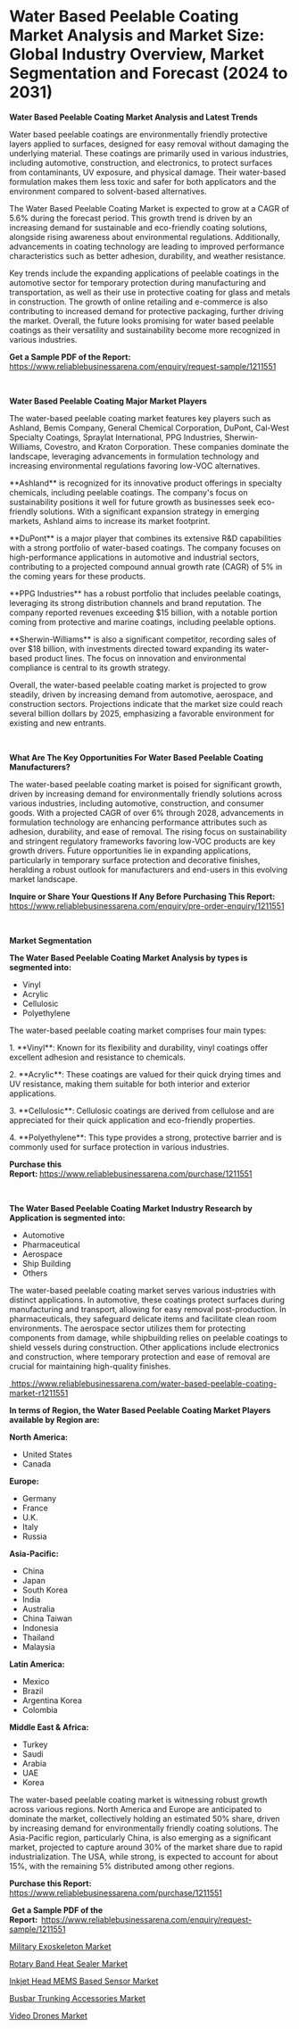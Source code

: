 <p><h1>Water Based Peelable Coating Market Analysis and Market Size: Global Industry Overview, Market Segmentation and Forecast (2024 to 2031)</h1></p><p><strong>Water Based Peelable Coating Market Analysis and Latest Trends</strong></p>
<p><p>Water based peelable coatings are environmentally friendly protective layers applied to surfaces, designed for easy removal without damaging the underlying material. These coatings are primarily used in various industries, including automotive, construction, and electronics, to protect surfaces from contaminants, UV exposure, and physical damage. Their water-based formulation makes them less toxic and safer for both applicators and the environment compared to solvent-based alternatives.</p><p>The Water Based Peelable Coating Market is expected to grow at a CAGR of 5.6% during the forecast period. This growth trend is driven by an increasing demand for sustainable and eco-friendly coating solutions, alongside rising awareness about environmental regulations. Additionally, advancements in coating technology are leading to improved performance characteristics such as better adhesion, durability, and weather resistance. </p><p>Key trends include the expanding applications of peelable coatings in the automotive sector for temporary protection during manufacturing and transportation, as well as their use in protective coating for glass and metals in construction. The growth of online retailing and e-commerce is also contributing to increased demand for protective packaging, further driving the market. Overall, the future looks promising for water based peelable coatings as their versatility and sustainability become more recognized in various industries.</p></p>
<p><strong>Get a Sample PDF of the Report:&nbsp;</strong> <a href="https://www.reliablebusinessarena.com/enquiry/request-sample/1211551?utm_campaign=1282&utm_medium=2&utm_source=Github&utm_content=ia&utm_term=05102024&utm_id=water-based-peelable-coating">https://www.reliablebusinessarena.com/enquiry/request-sample/1211551</a></p>
<p>&nbsp;</p>
<p><strong>Water Based Peelable Coating Major Market Players</strong></p>
<p><p>The water-based peelable coating market features key players such as Ashland, Bemis Company, General Chemical Corporation, DuPont, Cal-West Specialty Coatings, Spraylat International, PPG Industries, Sherwin-Williams, Covestro, and Kraton Corporation. These companies dominate the landscape, leveraging advancements in formulation technology and increasing environmental regulations favoring low-VOC alternatives.</p><p>**Ashland** is recognized for its innovative product offerings in specialty chemicals, including peelable coatings. The company's focus on sustainability positions it well for future growth as businesses seek eco-friendly solutions. With a significant expansion strategy in emerging markets, Ashland aims to increase its market footprint.</p><p>**DuPont** is a major player that combines its extensive R&D capabilities with a strong portfolio of water-based coatings. The company focuses on high-performance applications in automotive and industrial sectors, contributing to a projected compound annual growth rate (CAGR) of 5% in the coming years for these products.</p><p>**PPG Industries** has a robust portfolio that includes peelable coatings, leveraging its strong distribution channels and brand reputation. The company reported revenues exceeding $15 billion, with a notable portion coming from protective and marine coatings, including peelable options.</p><p>**Sherwin-Williams** is also a significant competitor, recording sales of over $18 billion, with investments directed toward expanding its water-based product lines. The focus on innovation and environmental compliance is central to its growth strategy.</p><p>Overall, the water-based peelable coating market is projected to grow steadily, driven by increasing demand from automotive, aerospace, and construction sectors. Projections indicate that the market size could reach several billion dollars by 2025, emphasizing a favorable environment for existing and new entrants.</p></p>
<p>&nbsp;</p>
<p><strong>What Are The Key Opportunities For Water Based Peelable Coating Manufacturers?</strong></p>
<p><p>The water-based peelable coating market is poised for significant growth, driven by increasing demand for environmentally friendly solutions across various industries, including automotive, construction, and consumer goods. With a projected CAGR of over 6% through 2028, advancements in formulation technology are enhancing performance attributes such as adhesion, durability, and ease of removal. The rising focus on sustainability and stringent regulatory frameworks favoring low-VOC products are key growth drivers. Future opportunities lie in expanding applications, particularly in temporary surface protection and decorative finishes, heralding a robust outlook for manufacturers and end-users in this evolving market landscape.</p></p>
<p><strong>Inquire or Share Your Questions If Any Before Purchasing This Report:</strong> <a href="https://www.reliablebusinessarena.com/enquiry/pre-order-enquiry/1211551?utm_campaign=1282&utm_medium=2&utm_source=Github&utm_content=ia&utm_term=05102024&utm_id=water-based-peelable-coating">https://www.reliablebusinessarena.com/enquiry/pre-order-enquiry/1211551</a></p>
<p>&nbsp;</p>
<p><strong>Market Segmentation</strong></p>
<p><strong>The Water Based Peelable Coating Market Analysis by types is segmented into:</strong></p>
<p><ul><li>Vinyl</li><li>Acrylic</li><li>Cellulosic</li><li>Polyethylene</li></ul></p>
<p><p>The water-based peelable coating market comprises four main types: </p><p>1. **Vinyl**: Known for its flexibility and durability, vinyl coatings offer excellent adhesion and resistance to chemicals.</p><p>   </p><p>2. **Acrylic**: These coatings are valued for their quick drying times and UV resistance, making them suitable for both interior and exterior applications.</p><p>3. **Cellulosic**: Cellulosic coatings are derived from cellulose and are appreciated for their quick application and eco-friendly properties.</p><p>4. **Polyethylene**: This type provides a strong, protective barrier and is commonly used for surface protection in various industries.</p></p>
<p><strong>Purchase this Report:&nbsp;</strong><a href="https://www.reliablebusinessarena.com/purchase/1211551?utm_campaign=1282&utm_medium=2&utm_source=Github&utm_content=ia&utm_term=05102024&utm_id=water-based-peelable-coating">https://www.reliablebusinessarena.com/purchase/1211551</a></p>
<p>&nbsp;</p>
<p><strong>The Water Based Peelable Coating Market Industry Research by Application is segmented into:</strong></p>
<p><ul><li>Automotive</li><li>Pharmaceutical</li><li>Aerospace</li><li>Ship Building</li><li>Others</li></ul></p>
<p><p>The water-based peelable coating market serves various industries with distinct applications. In automotive, these coatings protect surfaces during manufacturing and transport, allowing for easy removal post-production. In pharmaceuticals, they safeguard delicate items and facilitate clean room environments. The aerospace sector utilizes them for protecting components from damage, while shipbuilding relies on peelable coatings to shield vessels during construction. Other applications include electronics and construction, where temporary protection and ease of removal are crucial for maintaining high-quality finishes.</p></p>
<p><a href="https://www.reliablebusinessarena.com/water-based-peelable-coating-market-r1211551?utm_campaign=1282&utm_medium=2&utm_source=Github&utm_content=ia&utm_term=05102024&utm_id=water-based-peelable-coating">&nbsp;https://www.reliablebusinessarena.com/water-based-peelable-coating-market-r1211551</a></p>
<p><strong>In terms of Region, the Water Based Peelable Coating Market Players available by Region are:</strong></p>
<p>
    <p> <strong> North America: </strong>
        <ul>
            <li>United States</li>
            <li>Canada</li>
        </ul>
        </p> 
    <p> <strong> Europe: </strong>
        <ul>
            <li>Germany</li>
            <li>France</li>
            <li>U.K.</li>
            <li>Italy</li>
            <li>Russia</li>
        </ul>
        </p> 
    <p> <strong> Asia-Pacific: </strong>
        <ul>
            <li>China</li>
            <li>Japan</li>
            <li>South Korea</li>
            <li>India</li>
            <li>Australia</li>
            <li>China Taiwan</li>
            <li>Indonesia</li>
            <li>Thailand</li>
            <li>Malaysia</li>
        </ul>
        </p> 
    <p> <strong> Latin America: </strong>
        <ul>
            <li>Mexico</li>
            <li>Brazil</li>
            <li>Argentina Korea</li>
            <li>Colombia</li>
        </ul>
        </p> 
    <p> <strong> Middle East & Africa: </strong>
        <ul>
            <li>Turkey</li>
            <li>Saudi</li>
            <li>Arabia</li>
            <li>UAE</li>
            <li>Korea</li>
        </ul>
    </p>
    </p>
<p><p>The water-based peelable coating market is witnessing robust growth across various regions. North America and Europe are anticipated to dominate the market, collectively holding an estimated 50% share, driven by increasing demand for environmentally friendly coating solutions. The Asia-Pacific region, particularly China, is also emerging as a significant market, projected to capture around 30% of the market share due to rapid industrialization. The USA, while strong, is expected to account for about 15%, with the remaining 5% distributed among other regions.</p></p>
<p><strong>Purchase this Report: </strong><a href="https://www.reliablebusinessarena.com/purchase/1211551?utm_campaign=1282&utm_medium=2&utm_source=Github&utm_content=ia&utm_term=05102024&utm_id=water-based-peelable-coating">https://www.reliablebusinessarena.com/purchase/1211551</a></p>
<p>&nbsp;<strong>Get a Sample PDF of the Report:&nbsp;&nbsp;</strong><a href="https://www.reliablebusinessarena.com/enquiry/request-sample/1211551?utm_campaign=1282&utm_medium=2&utm_source=Github&utm_content=ia&utm_term=05102024&utm_id=water-based-peelable-coating">https://www.reliablebusinessarena.com/enquiry/request-sample/1211551</a></p>
<p><strong></strong></p>
<p><p><a href="https://www.linkedin.com/pulse/military-exoskeleton-market-forecast-global-trends-analysis-bjwfe?utm_campaign=1282&utm_medium=2&utm_source=Github&utm_content=ia&utm_term=05102024&utm_id=water-based-peelable-coating">Military Exoskeleton Market</a></p><p><a href="https://www.linkedin.com/pulse/rotary-band-heat-sealer-market-global-insights-regional-btdxe?utm_campaign=1282&utm_medium=2&utm_source=Github&utm_content=ia&utm_term=05102024&utm_id=water-based-peelable-coating">Rotary Band Heat Sealer Market</a></p><p><a href="https://issuu.com/reportprime-2/docs/inkjet-head-mems-based-sensor-marke_97a32398bc642a?utm_campaign=1282&utm_medium=2&utm_source=Github&utm_content=ia&utm_term=05102024&utm_id=water-based-peelable-coating">Inkjet Head MEMS Based Sensor Market</a></p><p><a href="https://issuu.com/reportprime-2/docs/busbar-trunking-accessories-market-_999e6cc7b8cba8?utm_campaign=1282&utm_medium=2&utm_source=Github&utm_content=ia&utm_term=05102024&utm_id=water-based-peelable-coating">Busbar Trunking Accessories Market</a></p><p><a href="https://www.linkedin.com/pulse/video-drones-sector-surge-52-growth-roadmap-2031-research-bud-4v1fe?utm_campaign=1282&utm_medium=2&utm_source=Github&utm_content=ia&utm_term=05102024&utm_id=water-based-peelable-coating">Video Drones Market</a></p></p>